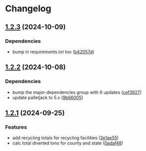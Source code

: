 # Changelog

## [1.2.3](https://github.com/agrc/wmrc-skid/compare/v1.2.2...v1.2.3) (2024-10-09)


### Dependencies

* bump in requirements.txt too ([b42057d](https://github.com/agrc/wmrc-skid/commit/b42057db988f8410cbde7e1ddecd09004791117b))

## [1.2.2](https://github.com/agrc/wmrc-skid/compare/v1.2.1...v1.2.2) (2024-10-08)


### Dependencies

* bump the major-dependencies group with 6 updates ([cef3927](https://github.com/agrc/wmrc-skid/commit/cef3927efa9fa905b4510becdeadb73398c07ffd))
* update palletjack to 5.x ([9b66005](https://github.com/agrc/wmrc-skid/commit/9b660050c866fa0192167e8dbb8893ede8c65329))

## [1.2.1](https://github.com/agrc/wmrc-skid/compare/1.2.0...v1.2.1) (2024-09-25)


### Features

* add recycling totals for recycling facilities ([3e1ae55](https://github.com/agrc/wmrc-skid/commit/3e1ae5523f59773026bc8afa90be920b8526ecf5))
* calc total diverted tons for county and state ([0adaf48](https://github.com/agrc/wmrc-skid/commit/0adaf480f4a0cd9ae098dae7697cc0a5a1f16eef))
